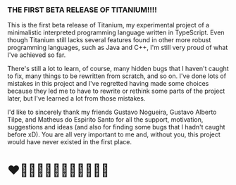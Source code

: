 ### THE FIRST BETA RELEASE OF TITANIUM!!!!

This is the first beta release of Titanium, my experimental project of a minimalistic interpreted programming language written in TypeScript. Even though Titanium still lacks several features found in other more robust programming languages, such as Java and C++, I'm still very proud of what I've achieved so far. 

There's still a lot to learn, of course, many hidden bugs that I haven't caught to fix, many things to be rewritten from scratch, and so on. I've done lots of mistakes in this project and I've regretted having made some choices because they led me to have to rewrite or rethink some parts of the project later, but I've learned a lot from those mistakes.

I'd like to sincerely thank my friends Gustavo Nogueira, Gustavo Alberto Tilpe, and Matheus do Espirito Santo for all the support, motivation, suggestions and ideas (and also for finding some bugs that I hadn't caught before xD). You are all very important to me and, without you, this project would have never existed in the first place.

# ❤️🥰👊🤩🥳🥳🥰🥰😘😚😀😃
